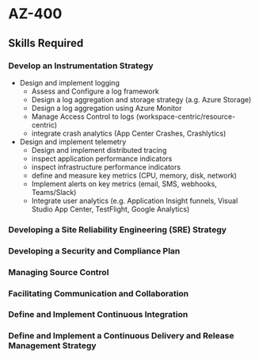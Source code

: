 # AZ-400

## Skills Required
### Develop an Instrumentation Strategy
- Design and implement logging
  - Assess and Configure a log framework
  - Design a log aggregation and storage strategy (a.g. Azure Storage)
  - Design a log aggregation using Azure Monitor
  - Manage Access Control to logs (workspace-centric/resource-centric)
  - integrate crash analytics (App Center Crashes, Crashlytics)
- Design and implement telemetry
  - Design and implement distributed tracing
  - inspect application performance indicators
  - inspect infrastructure performance indicators
  - define and measure key metrics (CPU, memory, disk, network)
  - Implement alerts on key metrics (email, SMS, webhooks, Teams/Slack)
  - Integrate user analytics (e.g. Application Insight funnels, Visual Studio App Center, TestFlight, Google Analytics)
### Developing a Site Reliability Engineering (SRE) Strategy
### Developing a Security and Compliance Plan
### Managing Source Control
### Facilitating Communication and Collaboration
### Define and Implement Continuous Integration
### Define and Implement a Continuous Delivery and Release Management Strategy